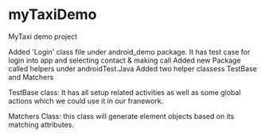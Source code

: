 # myTaxiDemo
MyTaxi demo project

Added 'Login' class file under android_demo package. It has test case for login into app and selecting contact & making call
Added new Package called helpers under androidTest.Java
Added two helper classess TestBase and Matchers

TestBase class: It has all setup related activities as well as some global actions which we could use it in our franework.

Matchers Class: this class will generate element objects based on its matching attributes.
